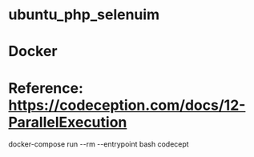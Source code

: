 # ubuntu_php_selenuim

# Docker
# Reference: https://codeception.com/docs/12-ParallelExecution

docker-compose run --rm --entrypoint bash codecept



